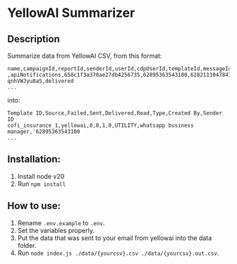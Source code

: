 # YellowAI Summarizer

## Description
Summarize data from YellowAI CSV, from this format:
```
name,campaignId,reportId,senderId,userId,cdpUserId,templateId,messageId,status,source,smsUnits,scheduledAt,sentAt,deliveredAt,readAt,repliedAt,reply,errorMessage,comments
,apiNotifications,658c1f3a370ae27db4256735,62895363543100,6282111047847,,defi_apps_lto1b,o8IwiWbKv-qnhVWJyu8aS,delivered
...
```

into:
```
Template ID,Source,Failed,Sent,Delivered,Read,Type,Created By,Sender ID
cofi_insurance_1,yellowai,0,0,1,0,UTILITY,whatsapp business manager,'62895363543100
...
```

## Installation:
1. Install node v20
2. Run `npm install`

## How to use:
1. Rename `.env.example` to `.env`.
2. Set the variables properly.
3. Put the data that was sent to your email from yellowai into the data folder.
4. Run `node index.js ./data/{yourcsv}.csv ./data/{yourcsv}.out.csv`.
